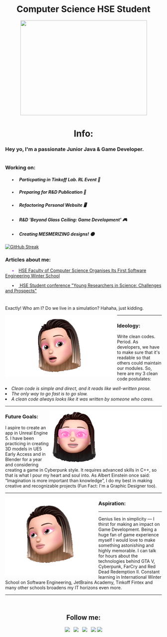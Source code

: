 <h1 align="center">Computer Science HSE Student</h1> 

<p align="center"><img src="https://github.com/angversh/angversh/blob/main/baddy.gif?raw=true" width="407" height="305" alt=""/></p>

<h1 align="center">Info:</h1>

<h3>Hey yo, I'm a passionate Junior Java & Game Developer.</h3>

<h1></h1>

<h3>Working on:</h3>

<h5> &emsp;&ensp;•&emsp; Particpating in Tinkoff Lab. RL Event 💸</h5>
<h5> &emsp;&ensp;•&emsp; Preparing for R&D Publication 📑</h5>
<h5> &emsp;&ensp;•&emsp; Refactoring Personal Website 🖥️ </h5>
<h5> &emsp;&ensp;•&emsp; R&D 'Beyond Glass Ceiling: Game Development' 🎮</h5>
<h5> &emsp;&ensp;•&emsp; Creating MESMERIZING designs! 🌑</h5>

<!-- <h5> &emsp;&ensp;&emsp;</h5> -->


[![GitHub Streak](https://github-readme-streak-stats.herokuapp.com/?user=angversh&hide_border=true&stroke=fff&sideNums=fff&currStreakNum=fff&currStreakLabel=fff&dates=fff&sideLabels=fd6dab&background=0d1117&fire=fd6dab&ring=fd6dab)](https://git.io/streak-stats)
<!-- 
![Angversh's GitHub stats](https://github-readme-stats.vercel.app/api?username=angversh&show_icons=false&hide=contribs,prs&cache_seconds=86400&border_color=0d1117&bg_color=0d1117&title_color=fd6dab&text_color=fff)
-->

<h3>Articles about me:</h3> 

<p style="color: #b33df1">&emsp;&ensp;•&emsp;<a href="https://www.hse.ru/en/news/edu/567784203.html">HSE Faculty of Computer Science Organises Its First Software Engineering Winter School</a></p>
<p>&emsp;&ensp;•&emsp;<a href="https://nnov.hse.ru/human/linguistics/news/575948585.html"> HSE Student conference "Young Researchers in Science: Challenges and Prospects"</a></p>

<h1></h1>
										  										  
Exactly! Who am I? Do we live in a simulation? Hahaha, just kidding.

<p><img align="left" alt="GIF" width="360" height="200" src="https://github.com/angversh/angversh/blob/main/amazedcutie.gif?raw=true"></p> 

---

### Ideology:

Write clean codes. Period. As developers, we have to make sure that it's readable so that others could maintain our modules. So, here are my 3 clean code postulates:

*<li>Clean code is simple and direct, and it reads like well-written prose.</li> <li>The only way to go fast is to go slow.</li> <li>A clean code always looks like it was written by someone who cares.</li>*

---
<p><img align="right" alt="GIF" width="360" height="170" src="https://github.com/angversh/angversh/blob/main/designer.gif?raw=true"></p>

### Future Goals:

I aspire to create an app in Unreal Engine 5. I have been practicing in creating 3D models in UE5 Early Access and in Blender for a year and considering creating a game in Cyberpunk style. It requires advanced skills in C++, so that is what I pour my heart and soul into. As Albert Einstein once said: “Imagination is more important than knowledge”, I do my best in making creative and recognizable projects (Fun Fact: I'm a Graphic Designer too).

---
<p><img align="left" alt="GIF" width="300" height="250" src="https://github.com/angversh/angversh/blob/main/grinningbaddy.gif?raw=true"></p>

### Aspiration:
---

Genius lies in simplicity — I thirst for making an impact on Game Development. Being a huge fan of game experience myself I would love to make something astonishing and highly memorable. I can talk for hours about the technologies behind GTA V, Cyberpunk, FarCry and Red Dead Redemption II. Constant learning in International Winter School on Software Engineering, JetBrains Academy, Tinkoff Fintex and many other schools broadens my IT horizons even more.


---
&nbsp;
<!-- <p align="center"><img src="https://i.giphy.com/media/5mlXCTjRtf9N6/giphy.webp" width="400" height="250"/></p>-->

<h2 align="center">Follow me:</h2> 
	
<p align='center'><a href="https://vk.com/angversh"><img height="43" src="https://static.tildacdn.com/tild3933-3631-4335-a238-643232363633/iconfinder-icon_2.svg"></a>&nbsp;&nbsp;
<a href="https://www.figma.com/@angversh"><img height="42" src="https://static.tildacdn.com/tild6238-3631-4931-a262-666332343932/1_DG5eBssbHsAyh_RtTR.png"></a>&nbsp;&nbsp;
<a href="https://www.instagram.com/angversh/"><img height="40" src="https://logos-download.com/wp-content/uploads/2016/03/Instagram_inverted_variant_Logo_2016.png"></a>&nbsp;&nbsp;
<a href="https://hyperskill.org/profile/173367736"><img height="41" src="https://static10.tgstat.ru/channels/_0/d5/d51b9f513c85b8aa0b0401c391bce4df.jpg"></a>
<a href="https://dribbble.com/angversh"><img height="41" src="https://preview.keenthemes.com/rider-html-pro/assets/media/svg/brand-logos/dribbble-icon-1.svg"></a></p>
